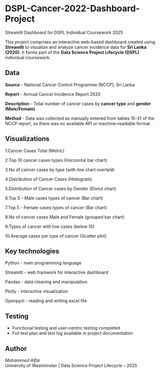 # DSPL-Cancer-2022-Dashboard-Project
Streamlit Dashboard for DSPL Individual Coursework 2025

This project comprises an interactive web-based dashboard created using **Streamlit** to visualize and analyze cancer incidence data for **Sri Lanka (2020)**. It forms part of the **Data Science Project Lifecycle (DSPL)** individual coursework.

## Data

**Source** - National Cancer Control Programme (NCCP), Sri Lanka

**Report** - Annual Cancer Incidence Report 2020

**Description** - Total number of cancer cases by **cancer type** and **gender (Male/Female)**

**Method** - Data was collected as manually entered from tables 15-31 of the NCCP report, as there was no available API or machine-readable format. 


## Visualizations 

1.Cancer Cases Total (Metric) 

2.Top 10 cancer cases types (Horizontal bar chart) 

3.No of cancer cases by type (with line chart overlaid) 

4.Distribution of Cancer Cases (Histogram) 

5.Distribution of Cancer cases by Gender (Donut chart) 

6.Top 5 - Male cases types of cancer (Bar chart) 

7.Top 5 - Female cases types of cancer (Bar chart) 

8.No of cancer cases Male and Female (grouped bar chart) 

9.Types of cancer with low cases (below 10) 

10.Average cases per type of cancer (Scatter plot) 


## Key technologies 

Python - main programming language

Streamlit - web framwork for interactive dashboard

Pandas - data cleaning and manipulation

Plotly - interactive visualization

Openpyxl - reading and writing excel file

## Testing

- Functional testing and user-centric testing completed
- Full test plan and test log available in project documentation




##  Author

*Mohammed Alfar*  
University of Westminster | Data Science Project Lifecycle – 2025

